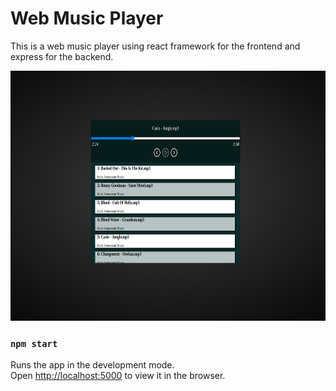 # Web Music Player 

This is a web music player using react framework for the frontend and express for the backend.  


<img src="https://github.com/arunwaran/musicPlayer_react/blob/master/pic/1.png?raw=true" height="400" width="690"/>

### `npm start`

Runs the app in the development mode.<br />
Open [http://localhost:5000](http://localhost:5000) to view it in the browser.




